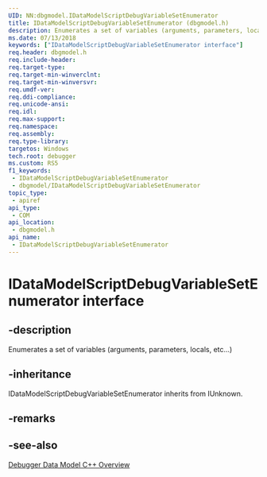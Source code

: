 ```yaml
---
UID: NN:dbgmodel.IDataModelScriptDebugVariableSetEnumerator
title: IDataModelScriptDebugVariableSetEnumerator (dbgmodel.h)
description: Enumerates a set of variables (arguments, parameters, locals, etc...)
ms.date: 07/13/2018
keywords: ["IDataModelScriptDebugVariableSetEnumerator interface"]
req.header: dbgmodel.h
req.include-header: 
req.target-type: 
req.target-min-winverclnt: 
req.target-min-winversvr: 
req.umdf-ver: 
req.ddi-compliance: 
req.unicode-ansi: 
req.idl: 
req.max-support: 
req.namespace: 
req.assembly: 
req.type-library: 
targetos: Windows
tech.root: debugger
ms.custom: RS5
f1_keywords:
 - IDataModelScriptDebugVariableSetEnumerator
 - dbgmodel/IDataModelScriptDebugVariableSetEnumerator
topic_type:
 - apiref
api_type:
 - COM
api_location:
 - dbgmodel.h
api_name:
 - IDataModelScriptDebugVariableSetEnumerator
---
```


# IDataModelScriptDebugVariableSetEnumerator interface


## -description

 Enumerates a set of variables (arguments, parameters, locals, etc...)

## -inheritance

IDataModelScriptDebugVariableSetEnumerator inherits from IUnknown.

## -remarks

## -see-also

[Debugger Data Model C++ Overview](/windows-hardware/drivers/debugger/data-model-cpp-overview)

